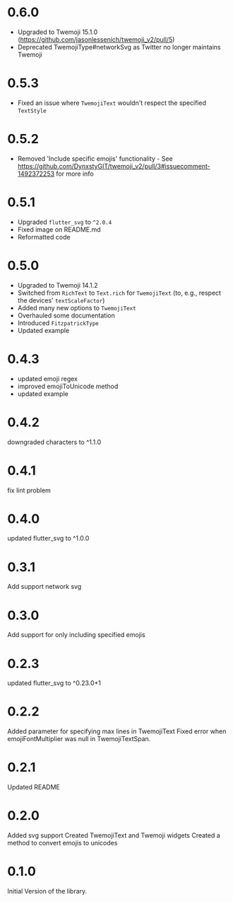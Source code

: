 # 0.6.0
- Upgraded to Twemoji 15.1.0 (https://github.com/jasonlessenich/twemoji_v2/pull/5)
- Deprecated TwemojiType#networkSvg as Twitter no longer maintains Twemoji

# 0.5.3
- Fixed an issue where `TwemojiText` wouldn't respect the specified `TextStyle`

# 0.5.2
- Removed 'Include specific emojis' functionality - See https://github.com/DynxstyGIT/twemoji_v2/pull/3#issuecomment-1492372253 for more info

# 0.5.1
- Upgraded `flutter_svg` to `^2.0.4`
- Fixed image on README.md
- Reformatted code

# 0.5.0
- Upgraded to Twemoji 14.1.2
- Switched from `RichText` to `Text.rich` for `TwemojiText` (to, e.g., respect the devices' `textScaleFactor`)
- Added many new options to `TwemojiText`
- Overhauled some documentation
- Introduced `FitzpatrickType`
- Updated example

# 0.4.3
- updated emoji regex
- improved emojiToUnicode method
- updated example
# 0.4.2
downgraded characters to ^1.1.0

# 0.4.1
fix lint problem
# 0.4.0
updated flutter_svg to ^1.0.0


# 0.3.1
Add support network svg
# 0.3.0
Add support for only including specified emojis
# 0.2.3
updated flutter_svg to ^0.23.0+1
# 0.2.2
Added parameter for specifying max lines in TwemojiText
Fixed error when emojiFontMultiplier was null in TwemojiTextSpan.
# 0.2.1
Updated README
# 0.2.0
Added svg support
Created TwemojiText and Twemoji widgets
Created a method to convert emojis to unicodes 
# 0.1.0

Initial Version of the library.
